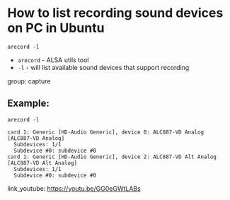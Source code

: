 # How to list recording sound devices on PC in Ubuntu

```ffmpeg
arecord -l
```

- `arecord` - ALSA utils tool
- `-l` - will list available sound devices that support recording

group: capture

## Example: 
```ffmpeg
arecord -l
```
```
card 1: Generic [HD-Audio Generic], device 0: ALC887-VD Analog [ALC887-VD Analog]
  Subdevices: 1/1
  Subdevice #0: subdevice #0
card 1: Generic [HD-Audio Generic], device 2: ALC887-VD Alt Analog [ALC887-VD Alt Analog]
  Subdevices: 1/1
  Subdevice #0: subdevice #0
```

link_youtube: https://youtu.be/GG0eGWtLABs
